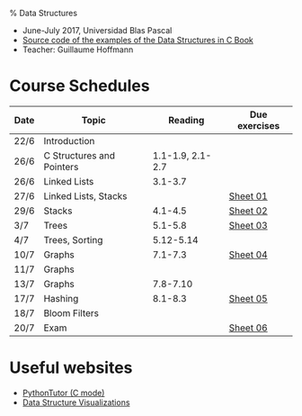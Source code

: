 % Data Structures

* June-July 2017, Universidad Blas Pascal
* [Source code of the examples of the Data Structures in C Book](bookscr.zip)
* Teacher: Guillaume Hoffmann

# Course Schedules

|Date |   Topic                     | Reading  | Due exercises
|-----|-----------------------------|----------|---------------------
|22/6 | Introduction                |          |
|26/6 | C Structures and Pointers   | 1.1-1.9, 2.1-2.7 | 
|26/6 | Linked Lists                | 3.1-3.7   |
|27/6 | Linked Lists, Stacks        |           | [Sheet 01](01.md)
|29/6 | Stacks                      | 4.1-4.5   | [Sheet 02](02.md)
| 3/7 | Trees                       | 5.1-5.8   | [Sheet 03](03.md)
| 4/7 | Trees, Sorting              | 5.12-5.14 |
|10/7 | Graphs                      | 7.1-7.3   | [Sheet 04](04.md)
|11/7 | Graphs                      |           |
|13/7 | Graphs                      | 7.8-7.10  |
|17/7 | Hashing                     | 8.1-8.3   | [Sheet 05](05.md)
|18/7 | Bloom Filters               |           |
|20/7 | Exam                        |           | [Sheet 06](06.md)

# Useful websites

* [PythonTutor (C mode)](http://pythontutor.com/c.html)
* [Data Structure Visualizations](https://www.cs.usfca.edu/~galles/visualization/Algorithms.html)
